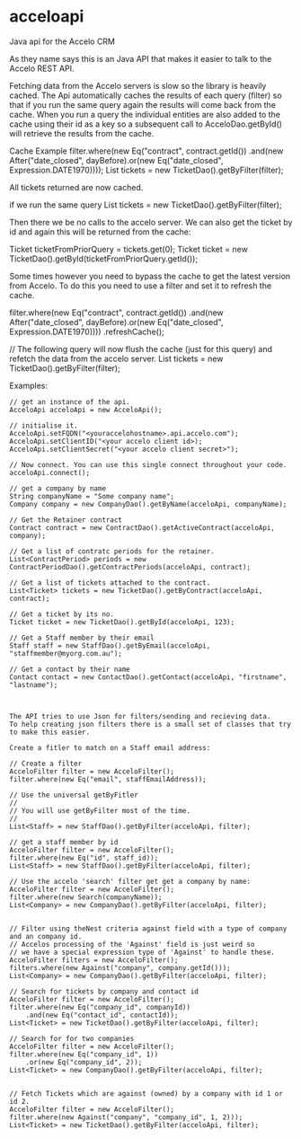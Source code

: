 # acceloapi
Java api for the Accelo CRM

As they name says this is an Java API that makes it easier to talk to the Accelo REST API.

Fetching data from the Accelo servers is slow so the library is heavily cached.
The Api automatically caches the results of each query (filter) so that if you run the same query again the results will come back from the cache.
When you run a query the individual entities are also added to the cache using their id as a key so a subsequent call to AcceloDao.getById() will retrieve the results from the cache.

Cache Example
filter.where(new Eq("contract", contract.getId())
	.and(new After("date_closed", dayBefore).or(new Eq("date_closed", Expression.DATE1970))));
List<Ticket> tickets = new TicketDao().getByFilter(filter);

All tickets returned are now cached.

if we run the same query
List<Ticket> tickets = new TicketDao().getByFilter(filter);

Then there we be no calls to the accelo server.
We can also get the ticket by id and again this will be returned from the cache:

Ticket ticketFromPriorQuery = tickets.get(0);
Ticket ticket = new TicketDao().getById(ticketFromPriorQuery.getId());

Some times however you need to bypass the cache to get the latest version from Accelo.
To do this you need to use a filter and set it to refresh the cache.

filter.where(new Eq("contract", contract.getId())
	.and(new After("date_closed", dayBefore).or(new Eq("date_closed", Expression.DATE1970))))
	.refreshCache();

// The following query will now flush the cache (just for this query) and refetch the data from the accelo server.
List<Ticket> tickets = new TicketDao().getByFilter(filter);

Examples:

    // get an instance of the api.
    AcceloApi acceloApi = new AcceloApi();

    // initialise it.
    AcceloApi.setFQDN("<youraccelohostname>.api.accelo.com");
    AcceloApi.setClientID("<your accelo client id>);
    AcceloApi.setClientSecret("<your accelo client secret>");

    // Now connect. You can use this single connect throughout your code.
    acceloApi.connect();

    // get a company by name
    String companyName = "Some company name";
    Company company = new CompanyDao().getByName(acceloApi, companyName);

    // Get the Retainer contract
    Contract contract = new ContractDao().getActiveContract(acceloApi, company);

    // Get a list of contratc periods for the retainer.
    List<ContractPeriod> periods = new ContractPeriodDao().getContractPeriods(acceloApi, contract);

    // Get a list of tickets attached to the contract.
    List<Ticket> tickets = new TicketDao().getByContract(acceloApi, contract);

    // Get a ticket by its no.
    Ticket ticket = new TicketDao().getById(acceloApi, 123);

    // Get a Staff member by their email
    Staff staff = new StaffDao().getByEmail(acceloApi, "staffmember@myorg.com.au");

    // Get a contact by their name
    Contact contact = new ContactDao().getContact(acceloApi, "firstname", "lastname");
	
	

	The API tries to use Json for filters/sending and recieving data. 
	To help creating json filters there is a small set of classes that try to make this easier. 

	Create a fitler to match on a Staff email address:

	// Create a filter
	AcceloFilter filter = new AcceloFilter();
	filter.where(new Eq("email", staffEmailAddress));

	// Use the universal getByFitler 
	//
	// You will use getByFilter most of the time.
	//
	List<Staff> = new StaffDao().getByFilter(acceloApi, filter);

	// get a staff member by id
	AcceloFilter filter = new AcceloFilter();
	filter.where(new Eq("id", staff_id));
	List<Staff> = new StaffDao().getByFilter(acceloApi, filter);

	// Use the accelo 'search' filter get get a company by name:
	AcceloFilter filter = new AcceloFilter();
	filter.where(new Search(companyName));
	List<Company> = new CompanyDao().getByFilter(acceloApi, filter);


	// Filter using theNest criteria against field with a type of company and an company id.
	// Accelos processing of the 'Against' field is just weird so 
	// we have a special expression type of 'Against' to handle these.
	AcceloFilter filters = new AcceloFilter();
	filters.where(new Against("company", company.getId()));
	List<Company> = new CompanyDao().getByFilter(acceloApi, filter);

	// Search for tickets by company and contact id
	AcceloFilter filter = new AcceloFilter();
	filter.where(new Eq("company_id", companyId))
		.and(new Eq("contact_id", contactId));
	List<Ticket> = new TicketDao().getByFilter(acceloApi, filter);

	// Search for for two companies 
	AcceloFilter filter = new AcceloFilter();
	filter.where(new Eq("company_id", 1))
		.or(new Eq("company_id", 2));
	List<Ticket> = new CompanyDao().getByFilter(acceloApi, filter);
	
	
	// Fetch Tickets which are against (owned) by a company with id 1 or id 2.
	AcceloFilter filter = new AcceloFilter();
	filter.where(new Against("company", "company_id", 1, 2)));
	List<Ticket> = new TicketDao().getByFilter(acceloApi, filter);








            

	






    
    
    
    
    

